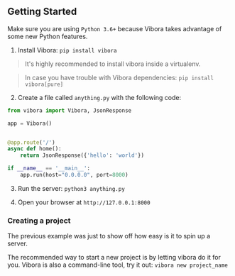 ## Getting Started

Make sure you are using `Python 3.6+` because Vibora takes
advantage of some new Python features.

1) Install Vibora: `pip install vibora`

> It's highly recommended to install vibora inside a virtualenv.

> In case you have trouble with Vibora dependencies: `pip install vibora[pure]`


2) Create a file called `anything.py` with the following code:

```py
from vibora import Vibora, JsonResponse

app = Vibora()


@app.route('/')
async def home():
    return JsonResponse({'hello': 'world'})

if __name__ == '__main__':
    app.run(host="0.0.0.0", port=8000)
```

3) Run the server: `python3 anything.py`


4) Open your browser at `http://127.0.0.1:8000`


### Creating a project

The previous example was just to show off how easy is it
to spin up a server.

The recommended way to start a new project is by letting vibora do it for you.
Vibora is also a command-line tool, try it out: `vibora new project_name`
